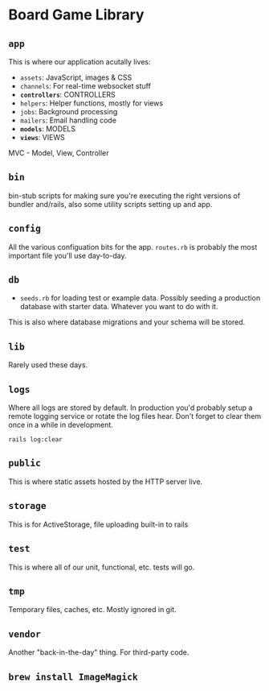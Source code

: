 # Board Game Library

## `app`

This is where our application acutally lives:

- `assets`: JavaScript, images & CSS
- `channels`: For real-time websocket stuff
- **`controllers`**: CONTROLLERS
- `helpers`: Helper functions, mostly for views
- `jobs`: Background processing
- `mailers`: Email handling code
- **`models`**: MODELS
- **`views`**: VIEWS

MVC - Model, View, Controller

## `bin`

bin-stub scripts for making sure you're executing the right versions of
bundler and/rails, also some utility scripts setting up and app.

## `config`

All the various configuation bits for the app. `routes.rb` is probably the
most important file you'll use day-to-day.

## `db`

- `seeds.rb` for loading test or example data. Possibly seeding a production database with starter data. Whatever you want to do with it.

This is also where database migrations and your schema will be stored.

## `lib`

Rarely used these days.

## `logs`

Where all logs are stored by default. In production you'd probably setup a
remote logging service or rotate the log files hear. Don't forget to clear
them once in a while in development.

`rails log:clear`

## `public`

This is where static assets hosted by the HTTP server live.

## `storage`

This is for ActiveStorage, file uploading built-in to rails

## `test`

This is where all of our unit, functional, etc. tests will go.

## `tmp`

Temporary files, caches, etc. Mostly ignored in git.

## `vendor`

Another "back-in-the-day" thing. For third-party code.

## `brew install ImageMagick`

